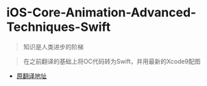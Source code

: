 iOS-Core-Animation-Advanced-Techniques-Swift
======================================



>知识是人类进步的阶梯

>在之前翻译的基础上将OC代码转为Swift，并用最新的Xcode9配图
* [原翻译地址](https://github.com/AttackOnDobby/iOS-Core-Animation-Advanced-Techniques)
